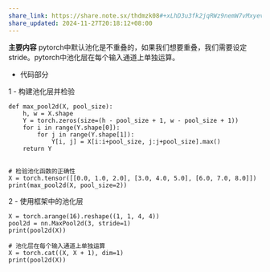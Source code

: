 ```yaml
---
share_link: https://share.note.sx/thdmzk08#+xLhD3u3fk2jqRWz9nemW7vMxyevN5GyFZ+saFxLFbA
share_updated: 2024-11-27T20:18:12+08:00
---
```

**主要内容** pytorch中默认池化是不重叠的，如果我们想要重叠，我们需要设定stride。pytorch中池化层在每个输入通道上单独运算。

- 代码部分

1 - 构建池化层并检验
```
def max_pool2d(X, pool_size):  
    h, w = X.shape  
    Y = torch.zeros(size=(h - pool_size + 1, w - pool_size + 1))  
    for i in range(Y.shape[0]):  
        for j in range(Y.shape[1]):  
            Y[i, j] = X[i:i+pool_size, j:j+pool_size].max()  
    return Y  
  
  
# 检验池化函数的正确性  
X = torch.tensor([[0.0, 1.0, 2.0], [3.0, 4.0, 5.0], [6.0, 7.0, 8.0]])  
print(max_pool2d(X, pool_size=2))
```
2 - 使用框架中的池化层
```
X = torch.arange(16).reshape((1, 1, 4, 4))  
pool2d = nn.MaxPool2d(3, stride=1)  
print(pool2d(X))  
  
# 池化层在每个输入通道上单独运算  
X = torch.cat((X, X + 1), dim=1)  
print(pool2d(X))
```
